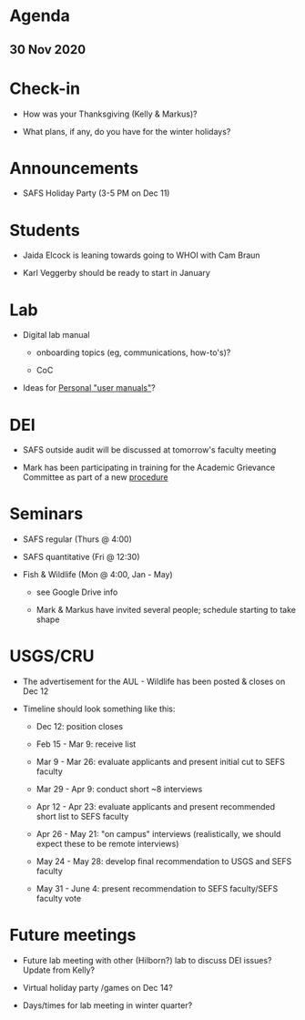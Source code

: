 # Agenda

## 30 Nov 2020


# Check-in

* How was your Thanksgiving (Kelly & Markus)?

* What plans, if any, do you have for the winter holidays?


# Announcements

* SAFS Holiday Party (3-5 PM on Dec 11)


# Students

* Jaida Elcock is leaning towards going to WHOI with Cam Braun

* Karl Veggerby should be ready to start in January


# Lab

* Digital lab manual

    - onboarding topics (eg, communications, how-to's)?
    
    - CoC
    
* Ideas for [Personal "user manuals"](https://cassierobinson.medium.com/a-user-manual-for-me-d3a851fbc694)?


# DEI

* SAFS outside audit will be discussed at tomorrow's faculty meeting

* Mark has been participating in training for the Academic Grievance Committee as part of a new [procedure](https://environment.uw.edu/intranet/academics/academic-policies/student-academic-grievance-procedures/)


# Seminars

* SAFS regular (Thurs @ 4:00)

* SAFS quantitative (Fri @ 12:30)

* Fish & Wildlife (Mon @ 4:00, Jan - May)

    - see Google Drive info
    
    - Mark & Markus have invited several people; schedule starting to take shape


# USGS/CRU

* The advertisement for the AUL - Wildlife has been posted & closes on Dec 12

* Timeline should look something like this:

    - Dec 12: position closes
    
    - Feb 15 - Mar 9: receive list
    
    - Mar 9 - Mar 26: evaluate applicants and present initial cut to SEFS faculty
    
    - Mar 29 - Apr 9: conduct short ~8 interviews
    
    - Apr 12 - Apr 23: evaluate applicants and present recommended short list to SEFS faculty
    
    - Apr 26 - May 21: "on campus" interviews (realistically, we should expect these to be remote interviews)
    
    - May 24 - May 28: develop final recommendation to USGS and SEFS faculty
    
    - May 31 - June 4: present recommendation to SEFS faculty/SEFS faculty vote


# Future meetings

* Future lab meeting with other (Hilborn?) lab to discuss DEI issues? Update from Kelly?

* Virtual holiday party /games on Dec 14?

* Days/times for lab meeting in winter quarter?
